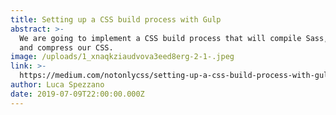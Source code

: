 ```yaml
---
title: Setting up a CSS build process with Gulp
abstract: >-
  We are going to implement a CSS build process that will compile Sass, prefix
  and compress our CSS.
image: /uploads/1_xnaqkziaudvova3eed8erg-2-1-.jpeg
link: >-
  https://medium.com/notonlycss/setting-up-a-css-build-process-with-gulp-f4fca4b90148?source=friends_link&sk=030eafe1385c92fd6902425d8ac567b9
author: Luca Spezzano
date: 2019-07-09T22:00:00.000Z
---
```



